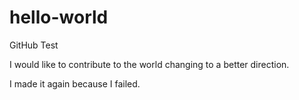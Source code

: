 # hello-world
GitHub Test

I would like to contribute to the world changing to a better direction.

I made it again because I failed.
